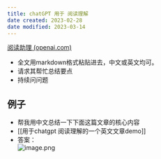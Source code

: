 ```yaml
---
title: chatGPT 用于 阅读理解
date created: 2023-02-28
date modified: 2023-03-14
---
```


[阅读助理 (openai.com)](https://chat.openai.com/chat/65cf02fd-e916-4a63-b5d3-04721d2413f6)

- 全文用markdown格式粘贴进去，中文或英文均可。
- 请求其帮忙总结要点
- 持续问问题

## 例子

- 帮我用中文总结一下下面这篇文章的核心内容
- [[用于chatgpt 阅读理解的一个英文文章demo]]
- 答案：  
![image.png](https://img.oldwinter.top/202302282039205.png)
